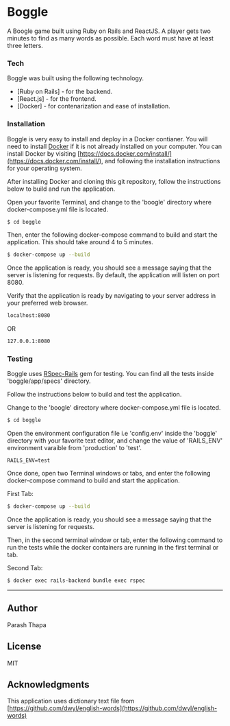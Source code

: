 # Boggle

A Boogle game built using Ruby on Rails and ReactJS. A player gets two minutes to find as many words as possible. Each word must have at least three letters.

### Tech

Boggle was built using the following technology.

- [Ruby on Rails] - for the backend.
- [React.js] - for the frontend.
- [Docker] - for contenarization and ease of installation.

### Installation

Boggle is very easy to install and deploy in a Docker contianer. You will need to install [Docker](https://docs.docker.com/install/) if it is not already installed on your computer. You can install Docker by visiting [https://docs.docker.com/install/](https://docs.docker.com/install/), and following the installation instructions for your operating system.

After installing Docker and cloning this git repository, follow the instructions below to build and run the application.

Open your favorite Terminal, and change to the 'boogle' directory where docker-compose.yml file is located.

```sh
$ cd boggle
```

Then, enter the following docker-compose command to build and start the application. This should take around 4 to 5 minutes.

```sh
$ docker-compose up --build
```

Once the application is ready, you should see a message saying that the server is listening for requests. By default, the application will listen on port 8080.

Verify that the application is ready by navigating to your server address in your preferred web browser.

```sh
localhost:8080
```

OR

```sh
127.0.0.1:8080
```

### Testing

Boggle uses [RSpec-Rails](https://github.com/rspec/rspec-rails) gem for testing. You can find all the tests inside 'boggle/app/specs' directory.

Follow the instructions below to build and test the application.

Change to the 'boogle' directory where docker-compose.yml file is located.

```sh
$ cd boggle
```

Open the environment configuration file i.e 'config.env' inside the 'boggle' directory with your favorite text editor, and change the value of 'RAILS_ENV' environment varaible from 'production' to 'test'.

```
RAILS_ENV=test
```

Once done, open two Terminal windows or tabs, and enter the following docker-compose command to build and start the application.

First Tab:

```sh
$ docker-compose up --build
```

Once the application is ready, you should see a message saying that the server is listening for requests.

Then, in the second terminal window or tab, enter the following command to run the tests while the docker containers are running in the first terminal or tab.

Second Tab:

```sh
$ docker exec rails-backend bundle exec rspec
```

---

## Author

Parash Thapa

## License

MIT

## Acknowledgments

This application uses dictionary text file from [https://github.com/dwyl/english-words](https://github.com/dwyl/english-words)

